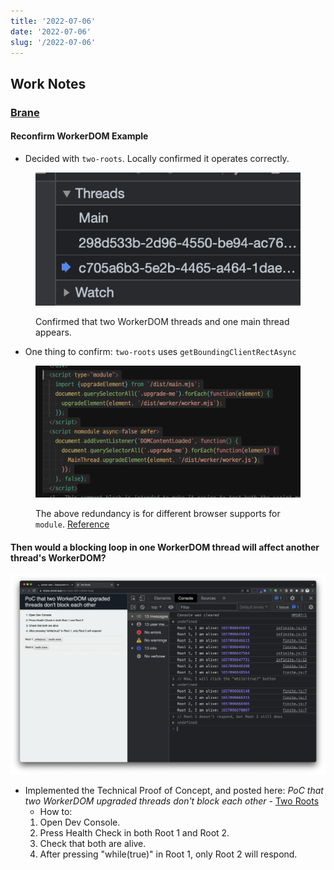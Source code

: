 ```yaml
---
title: '2022-07-06'
date: '2022-07-06'
slug: '/2022-07-06'
---
```


## Work Notes

### [Brane](../Projects/Brane.md)
#### Reconfirm WorkerDOM Example

- Decided with `two-roots`. Locally confirmed it operates correctly.

<figure>

![Confirmed that two WorkerDOM threads and one main thread appears.](../Assets/Pasted%20image%2020220706002554.png)

<figcaption>

Confirmed that two WorkerDOM threads and one main thread appears.

</figcaption>
</figure>

- One thing to confirm: `two-roots` uses `getBoundingClientRectAsync`

<figure>

![](../Assets/Pasted%20image%2020220706002756.png)

<figcaption>

The above redundancy is for different browser supports for `module`. [Reference](https://stackoverflow.com/questions/45943494/what-s-the-purpose-of-the-html-nomodule-attribute-for-script-elements-if-the-d)

</figcaption>
</figure>

#### Then would a blocking loop in one WorkerDOM thread will affect another thread's WorkerDOM?

![](../Assets/Pasted%20image%2020220706013827.png)

- Implemented the Technical Proof of Concept, and posted here: _PoC that two WorkerDOM upgraded threads don't block each other_ - [Two Roots](https://brane.vercel.app/two-roots-with-infinite-loop/)
	- How to:
	1.  Open Dev Console.
	2.  Press Health Check in both Root 1 and Root 2.
	3.  Check that both are alive.
	4.  After pressing "while(true)" in Root 1, only Root 2 will respond.
